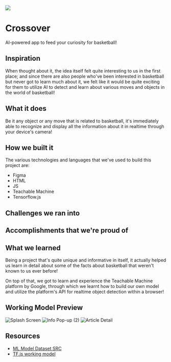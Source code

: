 <img src="https://user-images.githubusercontent.com/71369943/130354748-b2198f9b-ba1f-445b-8ce7-f0526f97d8e3.png" >

# Crossover
AI-powered app to feed your curiosity for basketball!

## Inspiration
When thought about it, the idea itself felt quite interesting to us in the first place; and since there are also people who've been interested in basketball but never got to learn much about it, we felt like it would be quite exciting for them to utilize AI to detect and learn about various moves and objects in the world of basketball!

## What it does
Be it any object or any move that is related to basketball, it's immediately able to recognize and display all the information about it in realtime through your device's camera! 

## How we built it
The various technologies and languages that we've used to build this project are:
- Figma
- HTML
- JS
- Teachable Machine
- Tensorflow.js

## Challenges we ran into

## Accomplishments that we're proud of

## What we learned
Being a project that's quite unique and informative in itself, it actually helped us learn in detail about some of the facts about basketball that weren't known to us ever before!

On top of that, we got to learn and experience the Teachable Machine platform by Google, through which we learnt how to build our own model and utilize the platform's API for realtime object detection within a browser!

## Working Model Preview
![Splash Screen](https://user-images.githubusercontent.com/71369943/130354862-63c72710-6151-467c-a81d-3bad00c41a09.png)
![Info Pop-up (2)](https://user-images.githubusercontent.com/71369943/130354854-cd387b5a-c49e-4319-8d7a-7f4662a7f9c8.png)
![Article Detail](https://user-images.githubusercontent.com/71369943/130354860-65c4e191-d2a5-4c32-9149-bdbe6091cdc3.png)

## Resources
- [ML Model Dataset SRC](src/)
- [TF.js working model](https://pulkitsinghdev.tech/Salm-Dunk-Hacks/)
